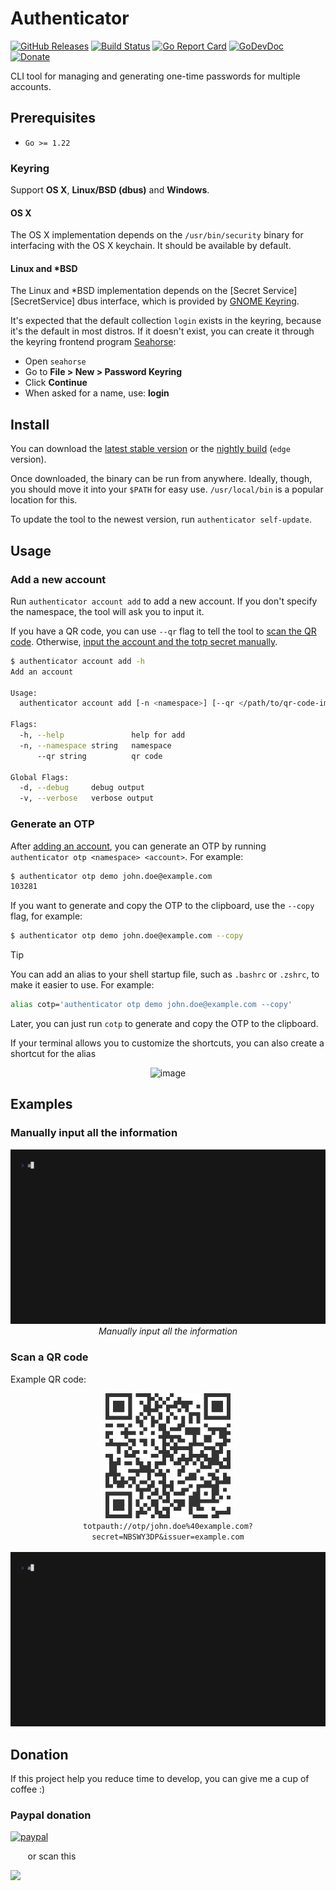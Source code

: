# Authenticator

[![GitHub Releases](https://img.shields.io/github/v/release/nhatthm/authenticator-cli)](https://github.com/nhatthm/authenticator-cli/releases/latest)
[![Build Status](https://github.com/nhatthm/authenticator-cli/actions/workflows/release-edge.yaml/badge.svg)](https://github.com/nhatthm/authenticator-cli/actions/workflows/release-edge.yaml)
[![Go Report Card](https://goreportcard.com/badge/go.nhat.io/authenticator-cli)](https://goreportcard.com/report/go.nhat.io/authenticator-cli)
[![GoDevDoc](https://img.shields.io/badge/dev-doc-00ADD8?logo=go)](https://pkg.go.dev/go.nhat.io/authenticator-cli)
[![Donate](https://img.shields.io/badge/Donate-PayPal-green.svg)](https://www.paypal.com/donate/?hosted_button_id=PJZSGJN57TDJY)

<!--
[![codecov](https://codecov.io/gh/nhatthm/authenticator-cli/branch/master/graph/badge.svg?token=eTdAgDE2vR)](https://codecov.io/gh/nhatthm/authenticator-cli)
-->

CLI tool for managing and generating one-time passwords for multiple accounts.

## Prerequisites

- `Go >= 1.22`

### Keyring

Support **OS X**, **Linux/BSD (dbus)** and **Windows**.

#### OS X

The OS X implementation depends on the `/usr/bin/security` binary for
interfacing with the OS X keychain. It should be available by default.

#### Linux and *BSD

The Linux and *BSD implementation depends on the [Secret Service][SecretService] dbus
interface, which is provided by [GNOME Keyring](https://wiki.gnome.org/Projects/GnomeKeyring).

It's expected that the default collection `login` exists in the keyring, because
it's the default in most distros. If it doesn't exist, you can create it through the
keyring frontend program [Seahorse](https://wiki.gnome.org/Apps/Seahorse):

* Open `seahorse`
* Go to **File > New > Password Keyring**
* Click **Continue**
* When asked for a name, use: **login**

## Install

You can download the [latest stable version](https://github.com/nhatthm/authenticator-cli/releases/latest) or
the [nightly build](https://github.com/nhatthm/authenticator-cli/releases/tag/edge) (`edge` version).

Once downloaded, the binary can be run from anywhere. Ideally, though, you should move it into your `$PATH` for easy use. `/usr/local/bin` is a popular location
for this.

To update the tool to the newest version, run `authenticator self-update`.

## Usage

### Add a new account

Run `authenticator account add` to add a new account. If you don't specify the namespace, the tool will ask you to input it.

If you have a QR code, you can use `--qr` flag to tell the tool to [scan the QR code](#scan-a-qr-code). Otherwise, [input the account and the totp secret manually](#manually-input-all-the-information).

```bash
$ authenticator account add -h
Add an account

Usage:
  authenticator account add [-n <namespace>] [--qr </path/to/qr-code-image>] [flags]

Flags:
  -h, --help               help for add
  -n, --namespace string   namespace
      --qr string          qr code

Global Flags:
  -d, --debug     debug output
  -v, --verbose   verbose output
```

### Generate an OTP

After [adding an account](#add-a-new-account), you can generate an OTP by running `authenticator otp <namespace> <account>`. For example:

```bash
$ authenticator otp demo john.doe@example.com
103281
```

If you want to generate and copy the OTP to the clipboard, use the `--copy` flag, for example:

```bash
$ authenticator otp demo john.doe@example.com --copy
```

> [!TIP]
> You can add an alias to your shell startup file, such as `.bashrc` or `.zshrc`, to make it easier to use. For example:
>
> ```bash
> alias cotp='authenticator otp demo john.doe@example.com --copy'
> ```
>
> Later, you can just run `cotp` to generate and copy the OTP to the clipboard.
>
> If your terminal allows you to customize the shortcuts, you can also create a shortcut for the alias
>
> <p align="center">
>     <img width="70%" alt="image" src="https://github.com/nhatthm/authenticator-cli/assets/1154587/41488032-a691-49fd-81aa-5bee9aea306a">
> </p>

## Examples

### Manually input all the information

<p align="center">
    <img src="./resources/docs/demo1.gif" alt="demo 1" width="100%" height="auto" /><br/>
    <i>Manually input all the information</i>
</p>

### Scan a QR code

Example QR code:

<p align="center">
    <img src="./resources/fixtures/qr.png" alt="qr" height="auto" /><br/>
    <code>totpauth://otp/john.doe%40example.com?secret=NBSWY3DP&issuer=example.com</code>
    <br/>
    <br/>
    <img src="./resources/docs/demo2.gif" alt="demo 2" width="100%" height="auto" /><br/>
</p>

## Donation

If this project help you reduce time to develop, you can give me a cup of coffee :)

### Paypal donation

[![paypal](https://www.paypalobjects.com/en_US/i/btn/btn_donateCC_LG.gif)](https://www.paypal.com/donate/?hosted_button_id=PJZSGJN57TDJY)

&nbsp;&nbsp;&nbsp;&nbsp;&nbsp;&nbsp;&nbsp;or scan this

<img src="https://user-images.githubusercontent.com/1154587/113494222-ad8cb200-94e6-11eb-9ef3-eb883ada222a.png" width="147px" />
